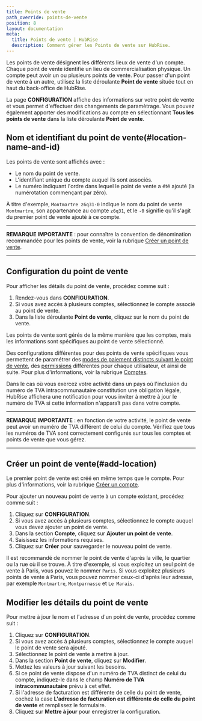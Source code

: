 ```yaml
---
title: Points de vente
path_override: points-de-vente
position: 8
layout: documentation
meta:
  title: Points de vente | HubRise
  description: Comment gérer les Points de vente sur HubRise.
---
```


Les points de vente désignent les différents lieux de vente d'un compte. Chaque point de vente identifie un lieu de commercialisation physique. Un compte peut avoir un ou plusieurs points de vente. Pour passer d'un point de vente à un autre, utilisez la liste déroulante **Point de vente** située tout en haut du back-office de HubRise.

La page **CONFIGURATION** affiche des informations sur votre point de vente et vous permet d'effectuer des changements de paramètrage. Vous pouvez également apporter des modifications au compte en sélectionnant **Tous les points de vente** dans la liste déroulante **Point de vente**.

## Nom et identifiant du point de vente(#location-name-and-id)

Les points de vente sont affichés avec :

- Le nom du point de vente.
- L'identifiant unique du compte auquel ils sont associés.
- Le numéro indiquant l'ordre dans lequel le point de vente a été ajouté (la numérotation commençant par zéro).

À titre d'exemple, `Montmartre z6q31-0` indique le nom du point de vente `Montmartre`, son appartenance au compte `z6q31`, et le `-0` signifie qu'il s'agit du premier point de vente ajouté à ce compte.

---

**REMARQUE IMPORTANTE** : pour connaître la convention de dénomination recommandée pour les points de vente, voir la rubrique [Créer un point de vente](/docs/points-de-vente#add-location).

---

## Configuration du point de vente

Pour afficher les détails du point de vente, procédez comme suit :

1. Rendez-vous dans **CONFIGURATION**.
1. Si vous avez accès à plusieurs comptes, sélectionnez le compte associé au point de vente.
1. Dans la liste déroulante **Point de vente**, cliquez sur le nom du point de vente.

Les points de vente sont gérés de la même manière que les comptes, mais les informations sont spécifiques au point de vente sélectionné.

Des configurations différentes pour des points de vente spécifiques vous permettent de paramétrer des [modes de paiement distincts suivant le point de vente](/docs/paiement#account-or-location-payments), des [permissions](/docs/permissions/) différentes pour chaque utilisateur, et ainsi de suite. Pour plus d'informations, voir la rubrique [Comptes](/docs/comptes/).

Dans le cas où vous exercez votre activité dans un pays où l'inclusion du numéro de TVA intracommunautaire constitution une obligation légale, HubRise affichera une notification pour vous inviter à mettre à jour le numéro de TVA si cette information n'apparaît pas dans votre compte.

---

**REMARQUE IMPORTANTE** : en fonction de votre activité, le point de vente peut avoir un numéro de TVA différent de celui du compte. Vérifiez que tous les numéros de TVA sont correctement configurés sur tous les comptes et points de vente que vous gérez.

---

## Créer un point de vente(#add-location)

Le premier point de vente est créé en même temps que le compte. Pour plus d'informations, voir la rubrique [Créer un compte](/docs/comptes#create-account).

Pour ajouter un nouveau point de vente à un compte existant, procédez comme suit :

1. Cliquez sur **CONFIGURATION**.
1. Si vous avez accès à plusieurs comptes, sélectionnez le compte auquel vous devez ajouter un point de vente.
1. Dans la section **Compte**, cliquez sur **Ajouter un point de vente**.
1. Saisissez les informations requises.
1. Cliquez sur **Créer** pour sauvegarder le nouveau point de vente.

Il est recommandé de nommer le point de vente d'après la ville, le quartier ou la rue où il se trouve. À titre d'exemple, si vous exploitez un seul point de vente à Paris, vous pouvez le nommer `Paris`. Si vous exploitez plusieurs points de vente à Paris, vous pouvez nommer ceux-ci d'après leur adresse, par exemple `Montmartre`, `Montparnasse` et `Le Marais`.

## Modifier les détails du point de vente

Pour mettre à jour le nom et l'adresse d'un point de vente, procédez comme suit :

1. Cliquez sur **CONFIGURATION**.
1. Si vous avez accès à plusieurs comptes, sélectionnez le compte auquel le point de vente sera ajouté.
1. Sélectionnez le point de vente à mettre à jour.
1. Dans la section **Point de vente**, cliquez sur **Modifier**.
1. Mettez les valeurs à jour suivant les besoins.
1. Si ce point de vente dispose d'un numéro de TVA distinct de celui du compte, indiquez-le dans le champ **Numéro de TVA intracommunautaire** prévu à cet effet.
1. Si l'adresse de facturation est différente de celle du point de vente, cochez la case **L'adresse de facturation est différente de celle du point de vente** et remplissez le formulaire.
1. Cliquez sur **Mettre à jour** pour enregistrer la configuration.
